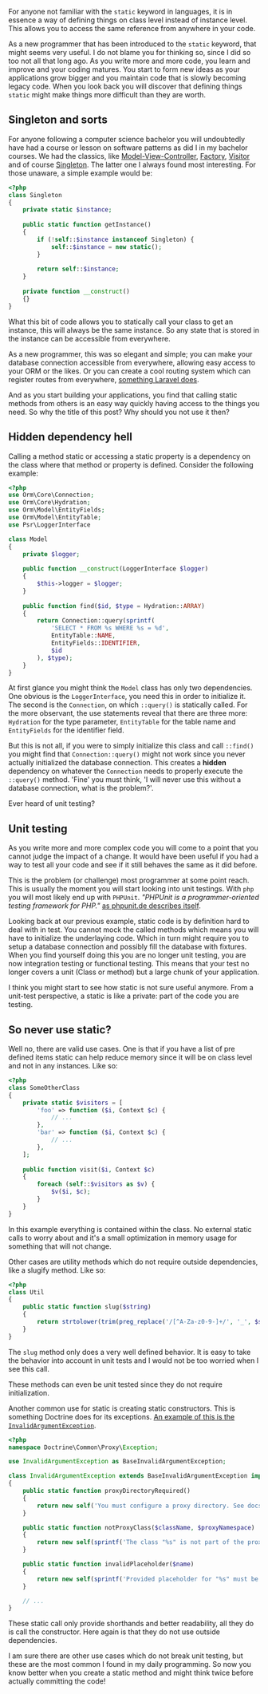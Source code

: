 [//]: # (TITLE: Avoiding static in your code)
[//]: # (DATE: 2016-08-05T09:00:00+01:00)
[//]: # (TAGS: php, static, phpunit)

For anyone not familiar with the `static` keyword in languages, it is in essence a way of defining things on class level instead of instance level. This allows you to access the same reference from anywhere in your code. 

As a new programmer that has been introduced to the `static` keyword, that might seems very useful. I do not blame you for thinking so, since I did so too not all that long ago. As you write more and more code, you learn and improve and your coding matures. You start to form new ideas as your applications grow bigger and you maintain code that is slowly becoming legacy code. When you look back you will discover that defining things `static` might make things more difficult than they are worth.

## Singleton and sorts
For anyone following a computer science bachelor you will undoubtedly have had a course or lesson on software patterns as did I in my bachelor courses. We had the classics, like [Model-View-Controller][wiki-mvc], [Factory][wiki-factory], [Visitor][wiki-visitor] and of course [Singleton][wiki-singleton]. The latter one I always found most interesting. For those unaware, a simple example would be:
```php
<?php
class Singleton
{
    private static $instance;
    
    public static function getInstance()
    {
        if (!self::$instance instanceof Singleton) {
            self::$instance = new static();
        }
        
        return self::$instance;
    }
    
    private function __construct()
    {}
}
```
What this bit of code allows you to statically call your class to get an instance, this will always be the same instance. So any state that is stored in the instance can be accessible from everywhere.

As a new programmer, this was so elegant and simple; you can make your database connection accessible from everywhere, allowing easy access to your ORM or the likes. Or you can create a cool routing system which can register routes from everywhere, [something Laravel does][laravel-quickstart].

And as you start building your applications, you find that calling static methods from others is an easy way quickly having access to the things you need. So why the title of this post? Why should you not use it then?

## Hidden dependency hell
Calling a method static or accessing a static property is a dependency on the class where that method or property is defined. Consider the following example:
```php
<?php
use Orm\Core\Connection;
use Orm\Core\Hydration;
use Orm\Model\EntityFields;
use Orm\Model\EntityTable;
use Psr\LoggerInterface

class Model
{
    private $logger;
	
	public function __construct(LoggerInterface $logger)
    {
		$this->logger = $logger;
	}
	
	public function find($id, $type = Hydration::ARRAY)
	{
		return Connection::query(sprintf(
			'SELECT * FROM %s WHERE %s = %d',
			EntityTable::NAME,
			EntityFields::IDENTIFIER,
			$id
		), $type);
	}
}
```
At first glance you might think the `Model` class has only two dependencies. One obvious is the `LoggerInterface`, you need this in order to initialize it. The second is the `Connection`, on which `::query()` is statically called. For the more observant, the use statements reveal that there are three more: `Hydration` for the type parameter, `EntityTable` for the table name and `EntityFields` for the identifier field.

But this is not all, if you were to simply initialize this class and call `::find()` you might find that `Connection::query()` might not work since you never actually initialized the database connection. This creates a __hidden__ dependency on whatever the `Connection` needs to properly execute the `::query()` method. 'Fine' you must think, 'I will never use this without a database connection, what is the problem?'.

Ever heard of unit testing?

## Unit testing
As you write more and more complex code you will come to a point that you cannot judge the impact of a change. It would have been useful if you had a way to test all your code and see if it still behaves the same as it did before.

This is the problem (or challenge) most programmer at some point reach. This is usually the moment you will start looking into unit testings. With `php` you will most likely end up with `PHPUnit`. _"PHPUnit is a programmer-oriented testing framework for PHP."_ [as phpunit.de describes itself][phpunit].

Looking back at our previous example, static code is by definition hard to deal with in test. You cannot mock the called methods which means you will have to initialize the underlaying code. Which in turn might require you to setup a database connection and possibly fill the database with fixtures. When you find yourself doing this you are no longer unit testing, you are now integration testing or functional testing. This means that your test no longer covers a unit (Class or method) but a large chunk of your application.

I think you might start to see how static is not sure useful anymore. From a unit-test perspective, a static is like a private: part of the code you are testing.

## So never use static?
Well no, there are valid use cases. One is that if you have a list of pre defined items static can help reduce memory since it will be on class level and not in any instances. Like so:
```php
<?php
class SomeOtherClass
{
    private static $visitors = [
		'foo' => function ($i, Context $c) {
			// ...
		},
		'bar' => function ($i, Context $c) {
			// ...
		},
	];
	
	public function visit($i, Context $c)
	{
		foreach (self::$visitors as $v) {
			$v($i, $c);
		}
	}
}
```
In this example everything is contained within the class. No external static calls to worry about and it's a small optimization in memory usage for something that will not change.

Other cases are utility methods which do not require outside dependencies, like a slugify method. Like so:
```php
<?php
class Util
{
	public static function slug($string)
	{
		return strtolower(trim(preg_replace('/[^A-Za-z0-9-]+/', '_', $string)));
	}
}
```
The `slug` method only does a very well defined behavior. It is easy to take the behavior into account in unit tests and I would not be too worried when I see this call.

These methods can even be unit tested since they do not require initialization.

Another common use for static is creating static constructors. This is something Doctrine does for its exceptions. [An example of this is the `InvalidArgumentException`][doctrine-invalid-argument-exception].

```php
<?php
namespace Doctrine\Common\Proxy\Exception;

use InvalidArgumentException as BaseInvalidArgumentException;

class InvalidArgumentException extends BaseInvalidArgumentException implements ProxyException
{
    public static function proxyDirectoryRequired()
    {
        return new self('You must configure a proxy directory. See docs for details');
    }

    public static function notProxyClass($className, $proxyNamespace)
    {
        return new self(sprintf('The class "%s" is not part of the proxy namespace "%s"', $className, $proxyNamespace));
    }

    public static function invalidPlaceholder($name)
    {
        return new self(sprintf('Provided placeholder for "%s" must be either a string or a valid callable', $name));
    }

    // ...
}
```
These static call only provide shorthands and better readability, all they do is call the constructor. Here again is that they do not use outside dependencies.

I am sure there are other use cases which do not break unit testing, but these are the most common I found in my daily programming. So now you know better when you create a static method and might think twice before actually committing the code!

[wiki-mvc]: https://en.wikipedia.org/wiki/Model%E2%80%93view%E2%80%93controller
[wiki-factory]: https://en.wikipedia.org/wiki/Factory_(object-oriented_programming)
[wiki-visitor]: https://en.wikipedia.org/wiki/Visitor_pattern
[wiki-singleton]: https://en.wikipedia.org/wiki/Singleton_pattern
[laravel-quickstart]: https://laravel.com/docs/5.2/routing#basic-routing
[phpunit]: https://phpunit.de/
[doctrine-invalid-argument-exception]: https://github.com/doctrine/common/blob/master/lib/Doctrine/Common/Proxy/Exception/InvalidArgumentException.php
